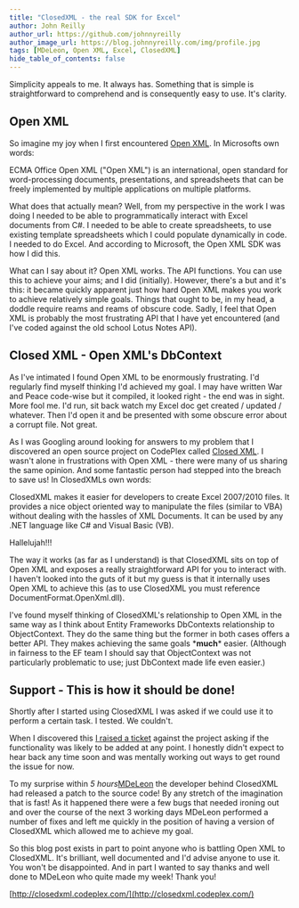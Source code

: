 ```yaml
---
title: "ClosedXML - the real SDK for Excel"
author: John Reilly
author_url: https://github.com/johnnyreilly
author_image_url: https://blog.johnnyreilly.com/img/profile.jpg
tags: [MDeLeon, Open XML, Excel, ClosedXML]
hide_table_of_contents: false
---
```

Simplicity appeals to me. It always has. Something that is simple is straightforward to comprehend and is consequently easy to use. It's clarity.

 ## Open XML

So imagine my joy when I first encountered [Open XML](http://msdn.microsoft.com/en-us/office/bb265236.aspx). In Microsofts own words:

ECMA Office Open XML ("Open XML") is an international, open standard for word-processing documents, presentations, and spreadsheets that can be freely implemented by multiple applications on multiple platforms.

What does that actually mean? Well, from my perspective in the work I was doing I needed to be able to programmatically interact with Excel documents from C#. I needed to be able to create spreadsheets, to use existing template spreadsheets which I could populate dynamically in code. I needed to do Excel. And according to Microsoft, the Open XML SDK was how I did this.

What can I say about it? Open XML works. The API functions. You can use this to achieve your aims; and I did (initially). However, there's a but and it's this: it became quickly apparent just how hard Open XML makes you work to achieve relatively simple goals. Things that ought to be, in my head, a doddle require reams and reams of obscure code. Sadly, I feel that Open XML is probably the most frustrating API that I have yet encountered (and I've coded against the old school Lotus Notes API).

## Closed XML - Open XML's DbContext

As I've intimated I found Open XML to be enormously frustrating. I'd regularly find myself thinking I'd achieved my goal. I may have written War and Peace code-wise but it compiled, it looked right - the end was in sight. More fool me. I'd run, sit back watch my Excel doc get created / updated / whatever. Then I'd open it and be presented with some obscure error about a corrupt file. Not great.

As I was Googling around looking for answers to my problem that I discovered an open source project on CodePlex called [Closed XML](http://closedxml.codeplex.com/). I wasn't alone in frustrations with Open XML - there were many of us sharing the same opinion. And some fantastic person had stepped into the breach to save us! In ClosedXMLs own words:

ClosedXML makes it easier for developers to create Excel 2007/2010 files. It provides a nice object oriented way to manipulate the files (similar to VBA) without dealing with the hassles of XML Documents. It can be used by any .NET language like C# and Visual Basic (VB).

Hallelujah!!!

The way it works (as far as I understand) is that ClosedXML sits on top of Open XML and exposes a really straightforward API for you to interact with. I haven't looked into the guts of it but my guess is that it internally uses Open XML to achieve this (as to use ClosedXML you must reference DocumentFormat.OpenXml.dll).

I've found myself thinking of ClosedXML's relationship to Open XML in the same way as I think about Entity Frameworks DbContexts relationship to ObjectContext. They do the same thing but the former in both cases offers a better API. They makes achieving the same goals \***much**\* easier. (Although in fairness to the EF team I should say that ObjectContext was not particularly problematic to use; just DbContext made life even easier.)

## Support - This is how it should be done!

Shortly after I started using ClosedXML I was asked if we could use it to perform a certain task. I tested. We couldn't.

When I discovered this [I raised a ticket](http://closedxml.codeplex.com/workitem/8174) against the project asking if the functionality was likely to be added at any point. I honestly didn't expect to hear back any time soon and was mentally working out ways to get round the issue for now.

To my surprise within *5 hours*[MDeLeon](http://www.codeplex.com/site/users/view/MDeLeon) the developer behind ClosedXML had released a patch to the source code! By any stretch of the imagination that is fast! As it happened there were a few bugs that needed ironing out and over the course of the next 3 working days MDeLeon performed a number of fixes and left me quickly in the position of having a version of ClosedXML which allowed me to achieve my goal.

So this blog post exists in part to point anyone who is battling Open XML to ClosedXML. It's brilliant, well documented and I'd advise anyone to use it. You won't be disappointed. And in part I wanted to say thanks and well done to MDeLeon who quite made my week! Thank you!

[http://closedxml.codeplex.com/](http://closedxml.codeplex.com/)


